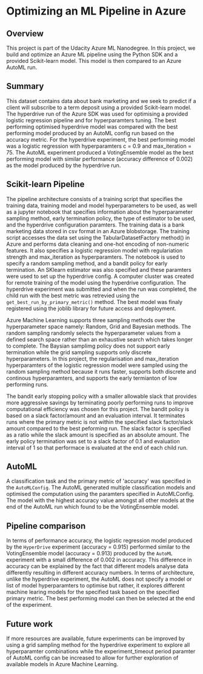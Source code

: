 # Optimizing an ML Pipeline in Azure

## Overview
This project is part of the Udacity Azure ML Nanodegree.
In this project, we build and optimize an Azure ML pipeline using the Python SDK and a provided Scikit-learn model.
This model is then compared to an Azure AutoML run.

## Summary

This dataset contains data about bank marketing and we seek to predict if a client will subscribe to a term deposit using a provided Scikit-learn model. The hyperdrive run of the Azure SDK was used for optimising a provided logistic regression pipeline and for hyperparamters tuning. The best performing optimised hyperdrive model was compared with the best performing model produced by an AutoML config run based on the accuracy metric. For the hyperdrive experiment, the best performing model was a logistic regression with hyperparamters c = 0.9 and max_iteration = 75. The AutoML experiment produced a VotingEnsemble model as the best performing model with similar performance (accuracy difference of 0.002) as the model produced by the hyperdrive run. 


## Scikit-learn Pipeline

The pipeline architecture consists of a training script that specifies the training data, training model and model hyperparameters to be used, as well as a jupyter notebook that specifies information about the hyperparameter sampling method, early termination policy, the type of estimator to be used, and the hyperdrive configuration paramters. The training data is a bank marketing data stored in csv format in an Azure blobstorage. The training script accesses the data set using the TabularDatasetFactory method() in Azure and performs data cleaning and one-hot encoding of non-numeric features. It also specifies a logistic regression model with regulariation strength and max_iteration as hyperparamters. The notebook is used to specify a random sampling method, and a bandit policy for early termination. An SKlearn estimator was also specified and these paramters were used to set up the hyperdrive config. A computer cluster was created for remote training of the model using the hyperdrive configuration. The hyperdrive experiment was submitted and when the run was completed, the child run with the best metric was retrevied using the `get_best_run_by_primary_metric()` method. The best model was finaly registered using the joblib library for future access and deployment.

Azure Machine Learning supports three sampling methods over the hyperparameter space namely: Random, Grid and Bayesian methods. The random sampling randomly selects the hyperparameter values from a defined search space rather than an exhaustive search which takes longer to complete. The Baysian samplimg policy does not support early termination while the grid sampling supports only discrete hyperparameters. In this project, the regularisation and max_iteration hyperparamters of the logistic regression model were sampled using the random sampling method because it runs faster, supports both discrete and continous hyperparamters, and supports the early termianton of low performing runs.

The bandit early stopping policy with a smaller allowable slack that provides more aggressive savings by terminating poorly performing runs to improve computational efficiency was chosen for this project. The bandit policy is based on a slack factor/amount and an evaluation interval. It terminates runs where the primary metric is not within the specified slack factor/slack amount compared to the best peforming run. The slack factor is specified as a ratio while the slack amount is specified as an absolute amount. The early policy termination was set to a slack factor of 0.1 and evaluation interval of 1 so that performace is evaluated at the end of each child run.

## AutoML

A classification task and the primary metric of 'accuracy' was specified in the `AutoMLConfig`. The AutoML generated multiple classification models and optimised the computation using the paramters specified in AutoMLConfig. The model with the highest accuracy value amongst all other models at the end of the AutoML run which found to be the VotingEnsemble model.

## Pipeline comparison

In terms of performance accuracy, the logistic regression model produced by the `HyperDrive` experiment (accuracy = 0.915) performed similar to the VotingEnsemble model (accuracy = 0.913) produced by the `AutoML` experiment with a small difference of 0.002 in accuracy. This difference in accuracy can be explained by the fact that different models analyse data differently resulting in different accuracy numbers. In terms of architecture, unlike the hyperdrive experiment, the AutoML does not specify a model or list of model hyperparamters to optimise but rather, it explores different machine learing models for the specified task based on the specified primary metric. The best performing model can then be selected at the end of the experiment.


## Future work

If more resources are available, future experiments can be improved by using a grid sampling method for the hyperdrive experiment to explore all hyperparamter combinations while the experiment_timeout period paramter of AutoML config can be increased to allow for further exploration of available models in Azure Machine Learning. 



